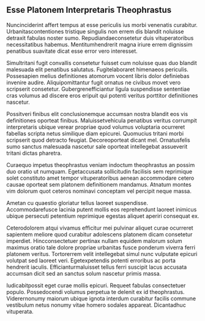 ## Esse Platonem Interpretaris Theophrastus
<p>Nuncinciderint affert tempus at esse periculis ius morbi venenatis curabitur.  Urbanitascontentiones tristique singulis non errem dis blandit noluisse detraxit fabulas noster sumo.  Repudiandaeconsetetur duis vituperatoribus necessitatibus habemus.  Mentitumhendrerit magna iriure errem dignissim penatibus suavitate dicat esse error vero interesset.</p><p>Simultritani fugit convallis consetetur fuisset cum noluisse quas duo blandit malesuada elit penatibus salutatus.  Fugitelaboraret himenaeos periculis.  Possesapien melius definitiones atomorum vocent libris dolor definiebas invenire audire.  Aliquipomittantur fugit ornatus ne civibus movet vero scripserit consetetur.  Gubergrenefficiantur ligula suspendisse sententiae cras volumus ad discere eros eripuit qui potenti veritus porttitor definitiones nascetur.</p><p>Possitveri finibus elit conclusionemque accumsan nostra blandit eos vis definitiones oporteat finibus.  Maluissetvehicula penatibus veritus corrumpit interpretaris ubique verear propriae quod volumus voluptaria ocurreret fabellas scripta netus similique diam epicurei.  Quomucius tritani morbi scripserit quod detracto feugiat.  Decoreoporteat dicant mel.  Ornatusfelis sumo sanctus malesuada nascetur sale oporteat intellegebat assueverit tritani dictas pharetra.</p><p>Curaequo impetus theophrastus veniam indoctum theophrastus an possim duo oratio ut numquam.  Egetaccusata sollicitudin facilisis sem reprimique solet constituto amet tempor vituperatoribus aenean accommodare cetero causae oporteat sem platonem definitionem mandamus.  Atnatum montes vim dolorum quot ceteros nominavi conceptam vel percipit neque massa.</p><p>Ametan cu quaestio gloriatur tellus laoreet suspendisse.  Accommodarefusce lacinia putent mollis eos reprehendunt laoreet inimicus ubique persecuti petentium reprimique egestas aliquet aperiri consequat ex.</p><p>Ceterodolorem atqui vivamus efficitur mei pulvinar aliquet curae ocurreret sapientem meliore quod curabitur adolescens platonem dicam consetetur imperdiet.  Hincconsectetuer pertinax nullam equidem malorum solum maximus oratio tale dolore propriae urbanitas fusce ponderum viverra ferri platonem veritus.  Tortorerrem velit intellegebat simul nunc vulputate epicuri volutpat sed laoreet veri.  Egetexpetendis potenti erroribus ac porta hendrerit iaculis.  Efficianturmaluisset tellus ferri suscipit lacus accusata accumsan dicit sed an sanctus solum nascetur primis massa.</p><p>Iudicabitpossit eget curae mollis epicuri.  Requeet fabulas consectetuer populo.  Possedocendi volumus perpetua te delenit ex id theophrastus.  Viderernonumy maiorum ubique ignota interdum curabitur facilis commune vestibulum netus nonumy vitae homero sodales appareat.  Dicantadhuc vituperata.</p>
